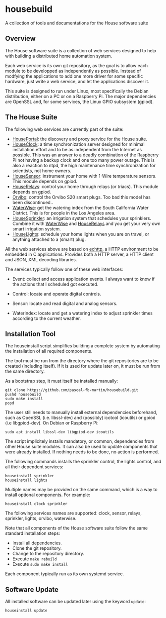 # housebuild
A collection of tools and documentations for the House software suite

## Overview

The House software suite is a collection of web services designed to help with building a distributed home automation system.

Each web service is its own git repository, as the goal is to allow each module to be developped as independently as possible. Instead of modfying the applications to add one more driver for some specific hardware, just write a web service, and let the applications discover it.

This suite is designed to run under Linux, most specifically the Debian distribution, either on a PC or on a Raspberry Pi. The major dependencies are OpenSSL and, for some services, the Linux GPIO subsystem (gpiod).

## The House Suite

The following web services are currently part of the suite:
* [HousePortal](https://github.com/pascal-fb-martin/houseportal): the discovery and proxy service for the House suite.
* [HouseClock](https://github.com/pascal-fb-martin/houseclock): a time synchronization server designed for minimal installation effort and to be as independent from the Internet as possible. This was an answer to a deadly combination of the Raspberry Pi not having a backup clock and one too many power outage. This is also a reaction to ntpd, the high maintenance time synchronization for scientists, not home owners.
* [HouseSensor](https://github.com/pascal-fb-martin/housesensor): instrument your home with 1-Wire temperature sensors. This module depends on gpiod.
* [HouseRelays](https://github.com/pascal-fb-martin/houserelays): control your home through relays (or triacs). This module depends on gpiod.
* [Orvibo](https://github.com/pascal-fb-martin/orvibo): control the Orvibo S20 smart plugs. Too bad this model has been discontinued..
* [WaterWise](https://github.com/pascal-fb-martin/waterwise): get the watering index from the South California Water District. This is for people in the Los Angeles area.
* [HouseSprinkler](https://github.com/pascal-fb-martin/housesprinkler): an irrigation system that schedules your sprinklers. Combine it with [WaterWise](https://github.com/pascal-fb-martin/waterwise) and [HouseRelays](https://github.com/pascal-fb-martin/houserelays) and you get your very own smart irrigation system.
* [HouseLights](https://github.com/pascal-fb-martin/houselights): schedule your home lights when you are on travel, or anything attached to a (smart) plug.

All the web services above are based on [echttp](https://github.com/pascal-fb-martin/echttp), a HTTP environment to be embedded in C applications. Provides both a HTTP server, a HTTP client and JSON, XML decoding libraries.

The services typically follow one of these web interfaces:

* Event: collect and access application events. I always want to know if the actions that I scheduled got executed.

* Control: locate and operate digital controls.

* Sensor: locate and read digital and analog sensors.

* Waterindex: locate and get a watering index to adjust sprinkler times according to the current weather.

## Installation Tool

The houseinstall script simplifies building a complete system by automating the installation of all required components.

The tool must be run from the directory where the git repositories are to be created (including itself). If it is used for update later on, it must be run from the same directory.

As a bootstrap step, it must itself be installed manually:
```
git clone https://github.com/pascal-fb-martin/housebuild.git
pushd housebuild
sudo make install
popd
```

The user still needs to manually install external dependencies beforehand, such as OpenSSL (i.e. libssl-dev) and (possibly) icotool (icoutils) or gpiod (i.e libgpiod-dev). On Debian or Raspberry Pi:
```
sudo apt install libssl-dev libgpiod-dev icoutils
```

The script implicitely installs mandatory, or common, dependencies from other House suite modules. It can also be used to update components that were already installed. If nothing needs to be done, no action is performed.

The following commands installs the sprinkler control, the lights control, and all their dependent services:
```
houseinstall sprinkler
houseinstall lights
```

Multiple names may be provided on the same command, which is a way to install optional components. For example:
```
houseinstall clock sprinkler
```

The following services names are supported: clock, sensor, relays, sprinkler, lights, orvibo, waterwise.

Note that all components of the House software suite follow the same standard installation steps:
* Install all dependencies.
* Clone the git repository.
* Change to the repository directory.
* Execute `make rebuild`
* Execute `sudo make install`

Each component typically run as its own systemd service.

## Software Update

All installed software can be updated later using the keyword `update`:
```
houseinstall update
```

